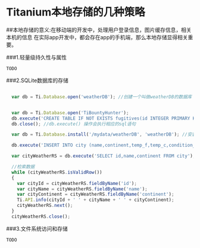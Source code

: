# Titanium本地存储的几种策略

##本地存储的意义:在移动端的开发中，处理用户登录信息，图片缓存信息，相关本机的信息
  在实际app开发中，都会存在app的手机端，那么本地存储显得相关重要。

###1.轻量级持久性与属性

    TODO

###2.SQLite数据库的存储

  ```javascript

    var db = Ti.Database.open('weatherDB'); //创建一个叫做weatherDB的数据库


    var db = Ti.Database.open('TiBountyHunter');
    db.execute('CREATE TABLE IF NOT EXISTS fugitives(id INTEGER PRIMARY KEY, name TEXT, captured INTEGER, url TEXT, capturedLat REAL, capturedLong REAL);');
    db.close(); //db.execute() 操作会执行相应的sql语句

    var db = Ti.Database.install('/mydata/weatherDB', 'weatherDB'); //安装数据库

    db.execute('INSERT INTO city (name,continent,temp_f,temp_c,condition_id) VALUES (?,?,?,?,?)', importName, importContinent, importTempF, importTempC, dbConditionId);//插入相关数据

    var cityWeatherRS = db.execute('SELECT id,name,continent FROM city');

    //检索数据
    while (cityWeatherRS.isValidRow())
    {
      var cityId = cityWeatherRS.fieldByName('id');
      var cityName = cityWeatherRS.fieldByName('name');
      var cityContinent = cityWeatherRS.fieldByName('continent');
      Ti.API.info(cityId + ' ' + cityName + ' ' + cityContinent);
      cityWeatherRS.next();
    }
    cityWeatherRS.close();
  ```

###3.文件系统访问和存储

    TODO
